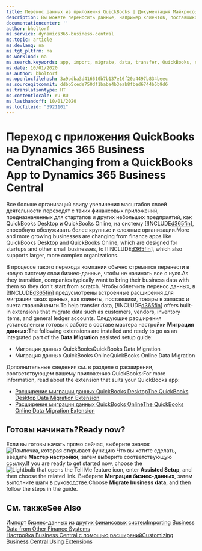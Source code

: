 ```yaml
---
title: Перенос данных из приложения QuickBooks | Документация Майкрософт
description: Вы можете переносить данные, например клиентов, поставщиков, товары в запасах и счета ГК из приложений QuickBooks в Business Central.
documentationcenter: ''
author: bholtorf
ms.service: dynamics365-business-central
ms.topic: article
ms.devlang: na
ms.tgt_pltfrm: na
ms.workload: na
ms.search.keywords: app, import, migrate, data, transfer, QuickBooks, customize
ms.date: 10/01/2020
ms.author: bholtorf
ms.openlocfilehash: 3a9bdba3d416610b7b137e16f20a4497b834beec
ms.sourcegitcommit: ddbb5cede750df1baba4b3eab8fbed6744b5b9d6
ms.translationtype: HT
ms.contentlocale: ru-RU
ms.lasthandoff: 10/01/2020
ms.locfileid: "3921101"
---
```

# <a name="changing-from-a-quickbooks-app-to-dynamics-365-business-central"></a><span data-ttu-id="50482-103">Переход с приложения QuickBooks на Dynamics 365 Business Central</span><span class="sxs-lookup"><span data-stu-id="50482-103">Changing from a QuickBooks App to Dynamics 365 Business Central</span></span>
<span data-ttu-id="50482-104">Все больше организаций ввиду увеличения масштабов своей деятельности переходят с таких финансовых приложений, предназначенных для стартапов и других небольших предприятий, как QuickBooks Desktop и QuickBooks Online, на систему [!INCLUDE[d365fin](includes/d365fin_md.md)], способную обслуживать более крупные и сложные организации.</span><span class="sxs-lookup"><span data-stu-id="50482-104">More and more growing businesses are changing from finance apps like QuickBooks Desktop and QuickBooks Online, which are designed for startups and other small businesses, to [!INCLUDE[d365fin](includes/d365fin_md.md)], which also supports larger, more complex organizations.</span></span> 

<span data-ttu-id="50482-105">В процессе такого перехода компании обычно стремятся перенести в новую систему свои бизнес-данные, чтобы не начинать все с нуля.</span><span class="sxs-lookup"><span data-stu-id="50482-105">As they transition, companies typically want to bring their business data with them so they don't start from scratch.</span></span> <span data-ttu-id="50482-106">Чтобы облегчить перенос данных, в [!INCLUDE[d365fin](includes/d365fin_md.md)] предусмотрены встроенные расширения для миграции таких данных, как клиенты, поставщики, товары в запасах и счета главной книги.</span><span class="sxs-lookup"><span data-stu-id="50482-106">To help transfer data, [!INCLUDE[d365fin](includes/d365fin_md.md)] offers built-in extensions that migrate data such as customers, vendors, inventory items, and general ledger accounts.</span></span> <span data-ttu-id="50482-107">Следующие расширения установлены и готовы к работе в составе мастера настройки **Миграция данных**:</span><span class="sxs-lookup"><span data-stu-id="50482-107">The following extensions are installed and ready to go as an integrated part of the **Data Migration** assisted setup guide:</span></span>

* <span data-ttu-id="50482-108">Миграция данных QuickBooks</span><span class="sxs-lookup"><span data-stu-id="50482-108">QuickBooks Data Migration</span></span> 
* <span data-ttu-id="50482-109">Миграция данных QuickBooks Online</span><span class="sxs-lookup"><span data-stu-id="50482-109">QuickBooks Online Data Migration</span></span>

<span data-ttu-id="50482-110">Дополнительные сведения см. в разделе о расширении, соответствующем вашему приложению QuickBooks:</span><span class="sxs-lookup"><span data-stu-id="50482-110">For more information, read about the extension that suits your QuickBooks app:</span></span>   

* [<span data-ttu-id="50482-111">Расширение миграции данных QuickBooks Desktop</span><span class="sxs-lookup"><span data-stu-id="50482-111">The QuickBooks Desktop Data Migration Extension</span></span>](ui-extensions-quickbooks-data-migration.md)
* [<span data-ttu-id="50482-112">Расширение миграции данных QuickBooks Online</span><span class="sxs-lookup"><span data-stu-id="50482-112">The QuickBooks Online Data Migration Extension</span></span>](ui-extensions-quickbooks-online-data-migration.md)

## <a name="ready-now"></a><span data-ttu-id="50482-113">Готовы начинать?</span><span class="sxs-lookup"><span data-stu-id="50482-113">Ready now?</span></span>
<span data-ttu-id="50482-114">Если вы готовы начать прямо сейчас, выберите значок ![Лампочка, которая открывает функцию Что вы хотите сделать](media/ui-search/search_small.png "Что вы хотите сделать"), введите **Мастер настройки**, затем выберите соответствующую ссылку.</span><span class="sxs-lookup"><span data-stu-id="50482-114">If you are ready to get started now, choose the ![Lightbulb that opens the Tell Me feature](media/ui-search/search_small.png "Tell me what you want to do") icon, enter **Assisted Setup**, and then choose the related link.</span></span> <span data-ttu-id="50482-115">Выберите **Миграция бизнес-данных**, затем выполните шаги в руководстве.</span><span class="sxs-lookup"><span data-stu-id="50482-115">Choose **Migrate business data**, and then follow the steps in the guide.</span></span>

## <a name="see-also"></a><span data-ttu-id="50482-116">См. также</span><span class="sxs-lookup"><span data-stu-id="50482-116">See Also</span></span>
[<span data-ttu-id="50482-117">Импорт бизнес-данных из других финансовых систем</span><span class="sxs-lookup"><span data-stu-id="50482-117">Importing Business Data from Other Finance Systems</span></span>](across-import-data-configuration-packages.md)  
[<span data-ttu-id="50482-118">Настройка Business Central с помощью расширений</span><span class="sxs-lookup"><span data-stu-id="50482-118">Customizing Business Central Using Extensions</span></span>](ui-extensions.md)   
